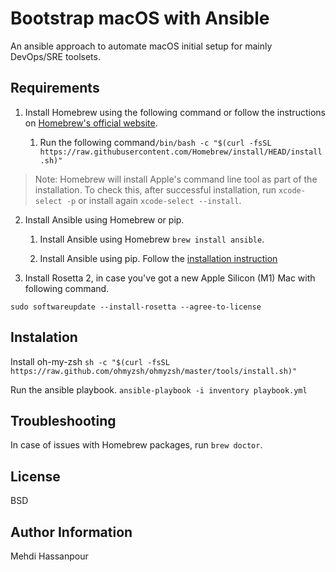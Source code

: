 Bootstrap macOS with Ansible
=========

An ansible approach to automate macOS initial setup for mainly DevOps/SRE toolsets.

## Requirements

  1. Install Homebrew using the following command or follow the instructions on [Homebrew's official website](https://brew.sh/).

     1. Run the following command`/bin/bash -c "$(curl -fsSL https://raw.githubusercontent.com/Homebrew/install/HEAD/install.sh)"`

> Note: Homebrew will install Apple's command line tool as part of the installation. To check this, after successful installation, run `xcode-select -p` or install again `xcode-select --install`.

  2. Install Ansible using Homebrew or pip.

     1. Install Ansible using Homebrew `brew install ansible`.

     2. Install Ansible using pip. Follow the [installation instruction](https://docs.ansible.com/ansible/latest/installation_guide/intro_installation.html#installing-ansible-on-macos)

  3. Install Rosetta 2, in case you've got a new Apple Silicon (M1) Mac with following command.
  
  `sudo softwareupdate --install-rosetta --agree-to-license`

## Instalation

Install oh-my-zsh
`sh -c "$(curl -fsSL https://raw.github.com/ohmyzsh/ohmyzsh/master/tools/install.sh)"`

Run the ansible playbook.
`ansible-playbook -i inventory playbook.yml`


## Troubleshooting

In case of issues with Homebrew packages, run `brew doctor`.

License
-------

BSD

Author Information
------------------

Mehdi Hassanpour
